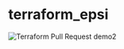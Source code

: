 # terraform_epsi
![Terraform Pull Request](https://github.com/MisterPurl/terraform_epsi/workflows/Terraform%20Pull%20Request/badge.svg)
demo2